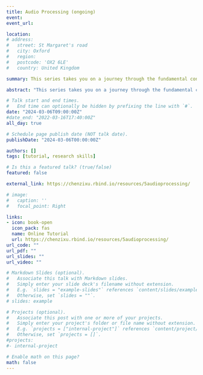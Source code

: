 ```yaml
---
title: Audio Processing (ongoing)
event: 
event_url: 

location: 
# address:
#   street: St Margaret's road
#   city: Oxford
#   region: 
#   postcode: 'OX2 6LE'
#   country: United Kingdom

summary: This series takes you on a journey through the fundamental concepts and practical aspects of audio processing.<br><i class="fas fa-star"></i>&nbsp;<i class="far fa-star"></i> 1 Chapter<br><br><i class="fas fa-terminal"></i> Unix Shell&nbsp; <i class="fab fa-python"></i> Python&nbsp; <i class="fas fa-database"></i> Corpus

abstract: "This series takes you on a journey through the fundamental concepts and practical aspects of audio processing."

# Talk start and end times.
#   End time can optionally be hidden by prefixing the line with `#`.
date: "2024-03-06T09:00:00Z"
#date_end: "2022-03-16T17:40:00Z"
all_day: true

# Schedule page publish date (NOT talk date).
publishDate: "2024-03-06T00:00:00Z"

authors: []
tags: [tutorial, research skills]

# Is this a featured talk? (true/false)
featured: false

external_link: https://chenzixu.rbind.io/resources/5audioprocessing/

# image:
#   caption: ''
#   focal_point: Right

links:
- icon: book-open
  icon_pack: fas
  name: Online Tutorial
  url: https://chenzixu.rbind.io/resources/5audioprocessing/
url_code: ""
url_pdf: ""
url_slides: ""
url_video: ""

# Markdown Slides (optional).
#   Associate this talk with Markdown slides.
#   Simply enter your slide deck's filename without extension.
#   E.g. `slides = "example-slides"` references `content/slides/example-slides.md`.
#   Otherwise, set `slides = ""`.
# slides: example

# Projects (optional).
#   Associate this post with one or more of your projects.
#   Simply enter your project's folder or file name without extension.
#   E.g. `projects = ["internal-project"]` references `content/project/deep-learning/index.md`.
#   Otherwise, set `projects = []`.
#projects:
#- internal-project

# Enable math on this page?
math: false
---
```


